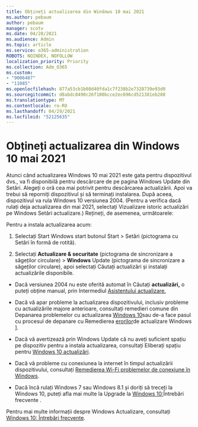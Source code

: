 ```yaml
---
title: Obțineți actualizarea din Windows 10 mai 2021
ms.author: pebaum
author: pebaum
manager: scotv
ms.date: 04/28/2021
ms.audience: Admin
ms.topic: article
ms.service: o365-administration
ROBOTS: NOINDEX, NOFOLLOW
localization_priority: Priority
ms.collection: Adm_O365
ms.custom:
- "9006487"
- "11085"
ms.openlocfilehash: 877a53cb1b08d40fda1c7f238b2e7328739e93d0
ms.sourcegitcommit: d8abdc8490c26f180bcce2ec696cd521381eb288
ms.translationtype: MT
ms.contentlocale: ro-RO
ms.lasthandoff: 04/29/2021
ms.locfileid: "52125635"
---
```

# <a name="get-the-windows-10-may-2021-update"></a>Obțineți actualizarea din Windows 10 mai 2021

Atunci când actualizarea Windows 10 mai 2021 este gata pentru dispozitivul dvs., va fi disponibilă pentru descărcare de pe pagina Windows Update din Setări. Alegeți o oră cea mai potrivit pentru descărcarea actualizării. Apoi va trebui să reporniți dispozitivul și să terminați instalarea. După aceea, dispozitivul va rula Windows 10 versiunea 2004. (Pentru a verifica dacă rulați deja actualizarea din  mai 2021, selectați Vizualizare istoric actualizări pe Windows Setări actualizare.) Rețineți, de asemenea, următoarele:  

Pentru a instala actualizarea acum:

1. Selectați Start Windows start butonul Start > Setări (pictograma cu Setări în formă de rotită).

1. Selectați **Actualizare & securitate** (pictograma de sincronizare a săgeților circulare) > **Windows** Update  (pictograma de sincronizare a săgeților circulare), apoi selectați Căutați actualizări și instalați actualizările disponibile. 

- Dacă versiunea 2004 nu este oferită automat în Căutați **actualizări,** o puteți obține manual, prin Intermediul [Asistentului actualizare.](https://www.microsoft.com/software-download/windows10)

- Dacă vă apar probleme la actualizarea dispozitivului, inclusiv probleme cu actualizările majore anterioare, consultați remedieri comune din Depanarea problemelor cu actualizarea [Windows 10](https://support.microsoft.com/windows/troubleshoot-problems-updating-windows-10-188c2b0f-10a7-d72f-65b8-32d177eb136c)sau de-a face pasul cu procesul de depanare cu Remedierea [erorilor](https://support.microsoft.com/sbs/windows/fix-windows-update-errors-18b693b5-7818-5825-8a7e-2a4a37d6d787)de actualizare Windows ].

- Dacă vă avertizează prin Windows Update că nu aveți suficient spațiu pe dispozitiv pentru a instala actualizarea, consultați Eliberați spațiu pentru [Windows 10 actualizări](https://support.microsoft.com/help/4013876).

- Dacă vă probleme cu conexiunea la internet în timpul actualizării dispozitivului, consultați [Remedierea Wi-Fi problemelor de conexiune în Windows](https://support.microsoft.com/windows/fix-wi-fi-connection-issues-in-windows-9424a1f7-6a3b-65a6-4d78-7f07eee84d2c).

- Dacă încă rulați Windows 7 sau Windows 8.1 și doriți să treceți la Windows 10, puteți afla mai multe la Upgrade la [Windows 10:](https://support.microsoft.com/windows/upgrade-to-windows-10-faq-cce52341-7943-594e-72ce-e1cf00382445)Întrebări frecvente .

Pentru mai multe informații despre Windows Actualizare, consultați [Windows 10: Întrebări frecvente](https://support.microsoft.com/windows/windows-update-faq-8a903416-6f45-0718-f5c7-375e92dddeb2).


